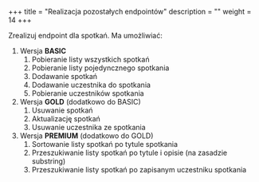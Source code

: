 +++
title = "Realizacja pozostałych endpointów"
description = ""
weight = 14
+++

Zrealizuj endpoint dla spotkań. Ma umożliwiać:

1. Wersja **BASIC**
    1. Pobieranie listy wszystkich spotkań
    1. Pobieranie listy pojedyncznego spotkania
    1. Dodawanie spotkań
    1. Dodawanie uczestnika do spotkania
    1. Pobieranie uczestników spotkania
1. Wersja **GOLD** (dodatkowo do BASIC)
    1. Usuwanie spotkań
    1. Aktualizację spotkań
    1. Usuwanie uczestnika ze spotkania
1. Wersja **PREMIUM** (dodatkowo do GOLD)
    1. Sortowanie listy spotkań po tytule spotkania
    1. Przeszukiwanie listy spotkań po tytule i opisie (na zasadzie substring)
    1. Przeszukiwanie listy spotkań po zapisanym uczestniku spotkania
